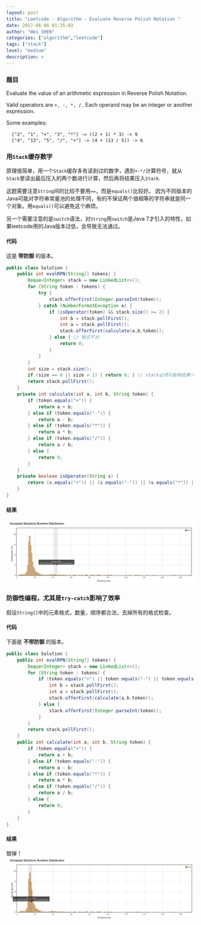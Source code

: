 ```yaml
---
layout: post
title: "Leetcode - Algorithm - Evaluate Reverse Polish Notation "
date: 2017-06-06 01:35:03
author: "Wei SHEN"
categories: ["algorithm","leetcode"]
tags: ["stack"]
level: "medium"
description: >
---
```


### 题目
Evaluate the value of an arithmetic expression in Reverse Polish Notation.

Valid operators are `+, -, *, /.` Each operand may be an integer or another expression.

Some examples:
```
  ["2", "1", "+", "3", "*"] -> ((2 + 1) * 3) -> 9
  ["4", "13", "5", "/", "+"] -> (4 + (13 / 5)) -> 6
```

### 用`Stack`缓存数字
原理很简单，用一个`Stack`缓存多有读到过的数字，遇到`+-*/`计算符号，就从`Stack`里读出最后压入的两个数进行计算，然后再将结果压入`Stack`.

这题需要注意`String`间的比较不要用`==`，而是`equals()`比较好。 因为不同版本的Java可能对字符串常量池的处理不同，有的不保证两个值相等的字符串就是同一个对象。用`equals()`可以避免这个麻烦。

另一个需要注意的是`switch`语法，对`String`用`switch`是Java 7才引入的特性，如果leetcode用的Java版本过低，会导致无法通过。

#### 代码
这是 **带防御** 的版本。
```java
public class Solution {
    public int evalRPN(String[] tokens) {
        Deque<Integer> stack = new LinkedList<>();
        for (String token : tokens) {
            try {
                stack.offerFirst(Integer.parseInt(token));
            } catch (NumberFormatException e) {
                if (isOperator(token) && stack.size() >= 2) {
                    int b = stack.pollFirst();
                    int a = stack.pollFirst();
                    stack.offerFirst(calculate(a,b,token));
                } else { // 格式不对
                    return 0;
                }
            }
        }
        int size = stack.size();
        if (size == 0 || size > 1) { return 0; } // stack必须只能有结果一个值
        return stack.pollFirst();
    }
    private int calculate(int a, int b, String token) {
        if (token.equals("+")) {
            return a + b;
        } else if (token.equals("-")) {
            return a - b;
        } else if (token.equals("*")) {
            return a * b;
        } else if (token.equals("/")) {
            return a / b;
        } else {
            return 0;
        }
    }
    private boolean isOperator(String s) {
        return (s.equals("+")) || (s.equals("-")) || (s.equals("*")) || (s.equals("/"));
    }
}
```

#### 结果
![evaluate-reverse-polish-notation-1](/images/leetcode/evaluate-reverse-polish-notation-1.png)


### 防御性编程，尤其是`try-catch`影响了效率
假设`String[]`中的元素格式，数量，顺序都合法，去掉所有的格式检查。

#### 代码
下面是 **不带防御** 的版本。
```java
public class Solution {
    public int evalRPN(String[] tokens) {
        Deque<Integer> stack = new LinkedList<>();
        for (String token : tokens) {
            if (token.equals("+") || token.equals("-") || token.equals("*") || token.equals("/")) {
                int b = stack.pollFirst();
                int a = stack.pollFirst();
                stack.offerFirst(calculate(a,b,token));
            } else {
                stack.offerFirst(Integer.parseInt(token));
            }
        }
        return stack.pollFirst();
    }
    public int calculate(int a, int b, String token) {
        if (token.equals("+")) {
            return a + b;
        } else if (token.equals("-")) {
            return a - b;
        } else if (token.equals("*")) {
            return a * b;
        } else if (token.equals("/")) {
            return a / b;
        } else {
            return 0;
        }
    }
}
```

#### 结果
银弹！
![evaluate-reverse-polish-notation-2](/images/leetcode/evaluate-reverse-polish-notation-2.png)
